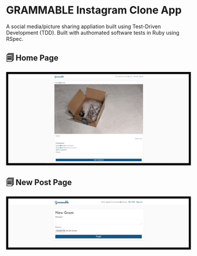 # GRAMMABLE Instagram Clone App

A social media/picture sharing appliation built using Test-Driven Development (TDD). Built with authomated software tests in Ruby using RSpec.


## 🗐 Home Page

![Home Page](https://github.com/AnaBoca/grammable/blob/master/app/assets/images/home.jpg)


## 🗐 New Post Page

![Home Page](https://github.com/AnaBoca/grammable/blob/master/app/assets/images/newpost.jpg)